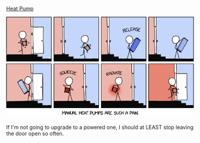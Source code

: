 [Heat Pump](https://xkcd.com/2790)

![Heat Pump](./random_comic.png)

If I'm not going to upgrade to a powered one, I should at LEAST stop leaving the door open so often.

